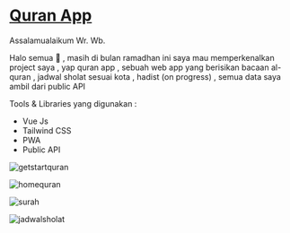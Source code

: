 # <a href="https://app-quran.netlify.app/">Quran App<a/>

Assalamualaikum Wr. Wb. 

  Halo semua 👋 , masih di bulan ramadhan ini saya mau memperkenalkan project saya , yap quran app , sebuah web app yang berisikan bacaan al-quran , jadwal sholat sesuai kota , hadist (on progress) , semua data saya ambil dari public API
  
  Tools & Libraries yang digunakan :
  - Vue Js
  - Tailwind CSS
  - PWA
  - Public API
    
![getstartquran](https://user-images.githubusercontent.com/91861324/163695400-0f7ea7ae-5ce6-45b5-b7c3-3601503c96e9.png)

![homequran](https://user-images.githubusercontent.com/91861324/163695404-ad7b7bb0-bbe4-4424-815c-e973e1eedfd5.png)

![surah](https://user-images.githubusercontent.com/91861324/163695413-89378a38-af65-427f-9009-3f8cf84ec6be.png)

![jadwalsholat](https://user-images.githubusercontent.com/91861324/163695441-507b2fa6-6594-44aa-b159-7e990d70acad.png)
